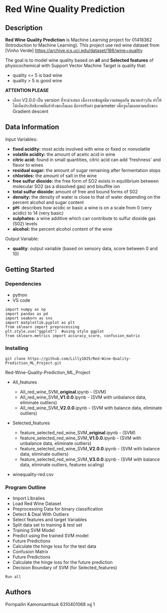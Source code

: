 # **Red Wine Quality Prediction**
## Description

**Red Wine Quality Prediction** is Machine Learning project for 01418362 
(Introduction to Machine Learning). This project use red wine dataset from [Vinho Verde] 
https://archive.ics.uci.edu/dataset/186/wine+quality 

The goal is to model wine quality based on **all** and **Selected features** 
of physicochemical with Support Vector Machine 
Target is quality that:
* quality <= 5 is bad wine
* quality > 5 is good wine

**ATTENTION PLEASE**
* เลือก V2.0.0 เป็น version ที่จะนำเสนอ เนื่องจากข้อมูลมีความสมดุลกัน ขนาดเท่าๆกัน ทำให้ได้เห็นประสิทธิภาพที่แท้จริงของโมเดล มีการปรับค่า parameter
  เพื่อจูนโมเดลตามหลักของ Gradient descent
  
## Data Information
Input Variables:
* **fixed acidity:** most acids involved with wine or fixed or nonvolatile
* **volatile acidity:** the amount of acetic acid in wine
* **citric acid:** found in small quantities, citric acid can add 'freshness' and flavor to wines
* **residual sugar:** the amount of sugar remaining after fermentation stops
* **chlorides:** the amount of salt in the wine
* **free sulfur dioxide:** the free form of SO2 exists in equilibrium between molecular SO2 (as a dissolved gas) and bisulfite ion
* **total sulfur dioxide:** amount of free and bound forms of S02
* **density:** the density of water is close to that of water depending on the percent alcohol and sugar content
* **pH:** describes how acidic or basic a wine is on a scale from 0 (very acidic) to 14 (very basic)
* **sulphates:** a wine additive which can contribute to sulfur dioxide gas (S02) levels
* **alcohol:** the percent alcohol content of the wine

Output Variable:
* **quality**: output variable (based on sensory data, score between 0 and 10)

## Getting Started

### Dependencies
* python
* VS code
```
import numpy as np
import pandas as pd
import seaborn as sns
import matplotlib.pyplot as plt
from sklearn import preprocessing 
plt.style.use("ggplot")  #using style ggplot
from sklearn.metrics import accuracy_score, confusion_matrix
```
### Installing
```
git clone https://github.com/Lilly1025/Red-Wine-Quality-Prediction_ML_Project.git
```
Red-Wine-Quality-Prediction_ML_Project
* All_features
  * All_red_wine_SVM_**original**.ipynb - (SVM)
  * All_red_wine_SVM_**V1.0.0**.ipynb - (SVM with unbalance data, eliminate outliers)
  * All_red_wine_SVM_**V2.0.0**.ipynb - (SVM with balance data, eliminate outliers)
    
* Selected_features
  * feature_selected_red_wine_SVM_**original**.ipynb - (SVM)
  *  feature_selected_red_wine_SVM_**V1.0.0**.ipynb - (SVM with unbalance data, eliminate outliers)
  *  feature_selected_red_wine_SVM_**V2.0.0**.ipynb - (SVM with balance data, eliminate outliers)
  *  feature_selected_red_wine_SVM_**V3.0.0**.ipynb - (SVM with balance data, eliminate outliers, features scaling)

* winequality-red.csv

### Program Outline

* Import Libralies
* Load Red Wine Dataset
* Preprocessing Data for binary classification
* Detect & Deal With Outliers
* Select features and target Variables
* Split data set to training & test set
* Training SVM Model
* Predict using the trained SVM model
* Future Predictions
* Calculate the hinge loss for the test data
* Confusion Matrix
* Future Predictions
* Calculate the hinge loss for the future prediction
* Decision Boundary of SVM (for Selected_features)
  
```
Run all
```

## Authors

Pornpailin Kamonsantisuk
6310401068 หมู่ 1
